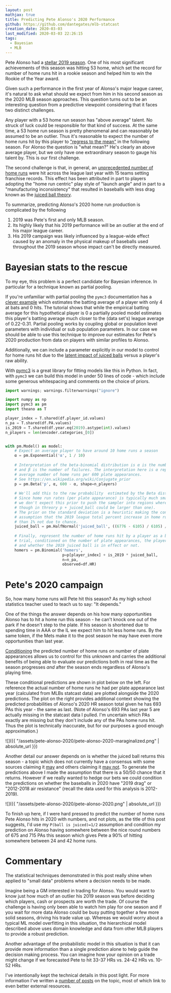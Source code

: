 ```yaml
---
layout: post
mathjax: true
title: Predicting Pete Alonso's 2020 Performance
github: https://github.com/dantegates/mlb-statcast
creation_date: 2020-03-03
last_modified: 2020-03-03 22:26:15
tags: 
  - Bayesian
  - MLB
---
```



Pete Alonso had a [stellar 2019 season](https://www.espn.com/mlb/story/_/id/28060458/mets-slugger-pete-alonso-wins-national-league-rookie-year). One of his most significant achievements of this season was hitting 53 home, which set the record for number of home runs hit in a rookie season and helped him to win the Rookie of the Year award.

Given such a performance in the first year of Alonso's major league career, it's natural to ask what should we expect from him in his second season as the 2020 MLB season approaches. This question turns out to be an interesting question from a predictive viewpoint considering that it faces two distinct challenges.

Any player with a 53 home run season has "above average" talent. No struck of luck could be responsible for that kind of success. At the same time, a 53 home run season is pretty phenomenal and can reasonably be assumed to be an outlier. Thus it's reasonable to expect the number of home runs hit by this player to ["regress to the mean"](https://en.wikipedia.org/wiki/Regression_toward_the_mean) in the following season. For Alonso the question is "what mean?" He's clearly an above average player, but we only have one extraordinary season to gauge his talent by. This is our first challenge.

The second challenge is that, in general, an [unprecedented number of home runs](https://www.cbssports.com/mlb/news/mlb-homer-records-breaking-down-the-many-ways-2019-was-the-year-of-the-home-run/) were hit across the league last year with 15 teams setting franchise records. This effect has been attributed in part to players adopting the "home run centric" play style of "launch angle" and in part to a "manufacturing inconsistency" that resulted in baseballs with less drag known as the [juiced ball theory](https://en.wikipedia.org/wiki/Juiced_ball_theory).

To summarize, predicting Alonso's 2020 home run production is complicated by the following

1. 2019 was Pete's first and only MLB season.
2. Its highly likely that his 2019 performance will be an outlier at the end of his major league career.
3. His 2019 campaign was likely influenced by a league-wide effect caused by an anomaly in the physical makeup of baseballs used throughout the 2019 season whose impact can't be directly measured.

# Bayesian stats to the rescue

To my eye, this problem is a perfect candidate for Bayesian inference. In particular for a technique known as partial pooling.

If you're unfamiliar with partial pooling the `pymc3` documentation has a [clever example](https://docs.pymc.io/notebooks/hierarchical_partial_pooling.html) which estimates the batting average of a player with only 4 at bats and 0 hits. The tutorial shows that while the empirical batting average for this hypothetical player is 0 a partially pooled model estimates this player's batting average much closer to the (data set's) league average of 0.22-0.31. Partial pooling works by coupling global or population level parameters with individual or sub population parameters. In our case we should be able to use this technique to improve our estimates for Pete's 2020 production from data on players with similar profiles to Alonso.

Additionally, we can include a parameter explicitly in our model to control for home runs hit due to the [latent impact of juiced balls](https://en.wikipedia.org/wiki/Latent_variable) versus a player's raw ability.

With [pymc3](https://docs.pymc.io/) is a great library for fitting models like this in Python. In fact, with `pymc3` we can build this model in under 50 lines of code - which include some generous whitespacing and comments on the choice of priors.

```python
import warnings; warnings.filterwarnings("ignore")

import numpy as np
import pymc3 as pm
import theano as T

player_index = T.shared(df.player_id.values)
n_pa = T.shared(df.PA.values)
is_2019 = T.shared(df.year.eq(2019).astype(int).values)
n_players = len(encoder.categories_[0])


with pm.Model() as model:
    # Expect an average player to have around 10 home runs a season
    α = pm.Exponential('α', 1 / 10)
    
    # Interpretation of the beta-binomial distribution is α is the number of successes
    # and β is the number of failures. The interpretation here is α represents the
    # average number of home runs per 600 plate appearances.
    # See https://en.wikipedia.org/wiki/Conjugate_prior
    p = pm.Beta('p', α, 600 - α, shape=n_players)
    
    # We'll add this to the raw probability  estimated by the Beta distribution.
    # Since home run rates (per plate appearance) is typically much smaller than .1
    # we don't expect this prior to push the sampler into regions where p > 1 (even
    # though in threory p + juiced_ball could be larger than one).
    # The prior on the standard deviation is a heuristic making the conservative
    # assumption that the 2019 league total percent increase in home runs is less
    # than 1% not due to chance.
    juiced_ball = pm.HalfNormal('juiced_ball', ((6776 - 6105) / 6105) / 3)
    
    # Finally, represent the number of home runs hit by a player as a binomial
    # trial, conditioned on the number of plate appearances, the player's ability
    # and whether the 2019 juiced ball is in effect or not.
    homers = pm.Binomial('homers',
                         p=p[player_index] + is_2019 * juiced_ball,
                         n=n_pa,
                         observed=df.HR)
```

# Pete's 2020 campaign

So, how many home runs will Pete hit this season? As my high school statistics teacher used to teach us to say: "It depends."

One of the things the answer depends on his how many opportunities Alonso has to hit a home run this season - he can't knock one out of the park if he doesn't step to the plate. If his season is shortened due to spending time in AAA or the IL we expect him to hit less home runs. By the same token, if the Mets make it to the post season he may have even more opportunities than last year.

[Conditioning](https://en.wikipedia.org/wiki/Conditional_probability) the predicted number of home runs on number of plate appearances allows us to control for this unknown and carries the additional benefits of being able to evaluate our predictions both in real time as the season progresses *and* after the season ends regardless of Alonso's playing time.

These conditional predictions are shown in plot below on the left. For reference the actual number of home runs he had per plate appearance last year (calculated from MLBs statcast data) are plotted alongside the 2020 predictions. The plot on the right provides additional context showing the predicted probabilities of Alonso's 2020 HR season total given he has 693 PAs this year - the same as last. (Note of Alonso's 693 PAs last year 5 are actually missing in the statcast data I pulled. I'm uncertain which PAs exactly are missing but they don't include any of the PAs home runs hit. Thus the plot is technically inaccurate, but for our purposes a good enough approximation.)

![]({{ "/assets/pete-alonso-2020/pete-alonso-2020-maraginalized.png" | absolute_url }})

Another detail our answer depends on is whether the juiced ball returns this season - a topic which does not currently have a consensus with some sources claiming it [may](https://athlonsports.com/mlb/juiced-ball-era-here-2020) and others claiming it [may not](https://www.nbcsports.com/philadelphia/phillies/zach-eflin-mlb-new-baseballs-grip). To generate the predictions above I made the assumption that there is a 50/50 chance that it returns. However if we really wanted to hedge our bets we could condition the predictions on whether the baseballs in 2020 have "2019 drag" or "2012-2018 air resistance" (recall the data used for this analysis is 2012-2019).

![]({{ "/assets/pete-alonso-2020/pete-alonso-2020.png" | absolute_url }})

To finish up here, if I were hard pressed to predict the number of home runs Pete Alonso hits in 2020 with numbers, and not plots, as the title of this post suggests, I'd use my `P(ball is juiced)=1/2` assumption and condition my prediction on Alonso having somewhere between the nice round numbers of 675 and 715 PAs this season which gives Pete a 90% of hitting somewhere between 24 and 42 home runs.

# Commentary

The statistical techniques demonstrated in this post really shine when applied to "small data" problems where a decision needs to be made.

Imagine being a GM interested in trading for Alonso. You would want to know just how much of an outlier his 2019 season was before deciding which players, cash or prospects are worth the trade. Of course the challenge is having only been able to watch him play for one season and if you wait for more data Alonso could be busy putting together a few more solid seasons, driving his trade value up. Whereas we would worry about a typical ML model overfitting in this situation, the hierarchical model described above uses domain knowledge and data from other MLB players to provide a robust prediction.

Another advantage of the probabilistic model in this situation is that it can provide more information than a single prediction alone to help guide the decision making process. You can imagine how your opinion on a trade might change if we forecasted Pete to hit 33-37 HRs vs. 24-42 HRs vs. 10-52 HRs.

I've intentionally kept the technical details in this post light. For more information I've written a [number of posts](https://dantegates.github.io/tags/#bayesian) on the topic, most of which link to even better external resources.